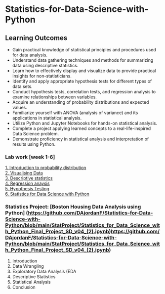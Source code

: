 # Statistics-for-Data-Science-with-Python

## Learning Outcomes

- Gain practical knowledge of statistical principles and procedures used for data analysis.
- Understand data gathering techniques and methods for summarizing data using descriptive statistics.
- Learn how to effectively display and visualize data to provide practical insights for non-statisticians.
- Identify and apply appropriate hypothesis tests for different types of data sets.
- Conduct hypothesis tests, correlation tests, and regression analysis to examine relationships between variables.
- Acquire an understanding of probability distributions and expected values.
- Familiarize yourself with ANOVA (analysis of variance) and its applications in statistical analysis.
- Utilize Python and Jupyter Notebooks for hands-on statistical analysis.
- Complete a project applying learned concepts to a real-life-inspired Data Science problem.
- Demonstrate proficiency in statistical analysis and interpretation of results using Python.

### Lab work [week 1-6]

[1. Introduction to probability distribution](https://github.com/DAjordanF/Statistics-for-Data-Science-with-Python/blob/main/Labwork/1.%20Introduction_to_probability_distribution.ipynb)\
[2. Visualising Data](https://github.com/DAjordanF/Statistics-for-Data-Science-with-Python/blob/main/Labwork/2.%20Visualizing_Data.ipynb)\
[3. Descriptive statistics](https://github.com/DAjordanF/Statistics-for-Data-Science-with-Python/blob/main/Labwork/3.%20Descriptive_Stats.ipynb)\
[4. Regression anaysis](https://github.com/DAjordanF/Statistics-for-Data-Science-with-Python/blob/main/Labwork/4.%20Regression_Analysis.ipynb)\
[5. Hypothesis Testing](https://github.com/DAjordanF/Statistics-for-Data-Science-with-Python/blob/main/Labwork/5.%20Hypothesis_Testing.ipynb)\
[6. Statistics for Data Science with Python](https://github.com/DAjordanF/Statistics-for-Data-Science-with-Python/blob/main/Labwork/6.%20Statistics%20for%20Data%20Science%20with%20Python.ipynb)


### Statistics Project: [Boston Housing Data Analysis using Python] (https://github.com/DAjordanF/Statistics-for-Data-Science-with-Python/blob/main/StatProject/Statistics_for_Data_Science_with_Python_Final_Project_SD_v04_(2).ipynb)https://github.com/DAjordanF/Statistics-for-Data-Science-with-Python/blob/main/StatProject/Statistics_for_Data_Science_with_Python_Final_Project_SD_v04_(2).ipynb)
1. Introduction
2. Data Wrangling
3. Exploratory Data Analysis (EDA
4. Descriptive Statistics
5. Statistical Analysis
6. Conclusion

